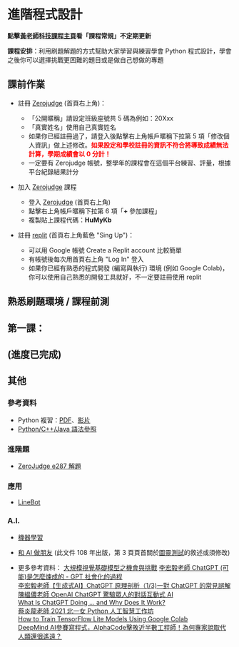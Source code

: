 # 進階程式設計

**點擊[黃老師科技課程主頁](https://nandemoi.github.io/zl111/index.html)看「課程常規」不定期更新**

**課程安排**：利用刷題解題的方式幫助大家學習與練習學會 Python 程式設計，學會之後你可以選擇挑戰更困難的題目或是做自己想做的專題

<!--規劃全學期 BYOD (自帶電腦)，每次上課前一天請確保電池蓄電充足。如有問題請第一週上課提出。-->

## 課前作業

* 註冊 [Zerojudge](https://zerojudge.tw/) (首頁右上角)：
  * 「公開暱稱」請設定班級座號共 5 碼為例如：20Xxx
  * 「真實姓名」使用自己真實姓名
  * 如果你已經註冊過了，請登入後點擊右上角帳戶暱稱下拉第 5 項「修改個人資訊」做上述修改。**<span style="color:red">如果設定和學校註冊的資訊不符合將導致成績無法計算，學期成績會以 0 分計！</span>**
  * 一定要有 Zerojudge 帳號，整學年的課程會在這個平台練習、評量，根據平台紀錄結果計分

* 加入 [Zerojudge](https://zerojudge.tw/) 課程
  * 登入 [Zerojudge](https://zerojudge.tw/) (首頁右上角)
  * 點擊右上角帳戶暱稱下拉第 6 項「**+** 參加課程」
  * 複製貼上課程代碼：**HuMyKb**

* 註冊 [replit](repl.it) (首頁右上角藍色 "Sing Up")：
  * 可以用 Google 帳號 Create a Replit account 比較簡單
  * 有帳號後每次用首頁右上角 "Log In" 登入
  * 如果你已經有熟悉的程式開發 (編寫與執行) 環境 (例如 Google Colab)，你可以使用自己熟悉的開發工具就好，不一定要註冊使用 replit

## 熟悉刷題環境 / 課程前測

## 第一課：

## (進度已完成)

## 其他

### 參考資料

* Python 複習：[PDF](https://nandemoi.github.io/zl111/Python.pdf)、[影片](https://nandemoi.github.io/zl111/Python.html)
* [Python/C++/Java 語法參照](https://nandemoi.github.io/zl111/apcs_resrcs.pdf)  

### 進階題

* [ZeroJudge e287 解題](https://nandemoi.github.io/zl111/ZJe287.html)  

### 應用

* [LineBot](https://nandemoi.github.io/zl111/LineBot.pdf)  

### A.I.

* [機器學習](https://nandemoi.github.io/zl111/AI.pdf)  
* [和 AI 做朋友](https://nandemoi.github.io/zl111/AI_friend.pdf) (此文件 108 年出版，第 3 頁頁首關於[圖靈測試](https://www.techradar.com/opinion/chatgpt-has-passed-the-turing-test-and-if-youre-freaked-out-youre-not-alone)的敘述或須修改)

* 更多參考資料：
[大規模視覺基礎模型之機會與挑戰](https://www.youtube.com/watch?v=sRyBsFjyNpE)
[李宏毅老師 ChatGPT (可能)是怎麼煉成的 - GPT 社會化的過程](https://youtu.be/e0aKI2GGZNg)  
[李宏毅老師【生成式AI】ChatGPT 原理剖析（1/3)一對 ChatGPT 的常見誤解](https://youtu.be/yiY4nPOzJEg)  
[陳縕儂老師 OpenAI ChatGPT 驚驗眾人的對話互動式 AI](https://youtu.be/TnGPmlONfI8)  
[What Is ChatGPT Doing … and Why Does It Work?](https://writings.stephenwolfram.com/2023/02/what-is-chatgpt-doing-and-why-does-it-work/?fbclid=IwAR0bHScxV7fTytaoUCM_c14ApnAsNG-pxv9YiAMJWfC8Ky3kO9wb-GNvSAI)  
[蔡炎龍老師 2021 北一女 Python 人工智慧工作坊](https://youtube.com/playlist?list=PLpltJwWB6egIKy68TSew5cbKamQdjccEE)  
[How to Train TensorFlow Lite Models Using Google Colab](https://www.youtube.com/watch?v=XZ7FYAMCc4M)  
[DeepMind AI參賽寫程式，AlphaCode擊敗近半數工程師！為何專家說取代人類還很遙遠？](https://www.bnext.com.tw/article/67613/deepmind-alphacode)

<!--
## 學期計分方式

* Python 複習刷題 + 上機測驗
    1. 分梯次：每梯次幾人看 Google Classroom 說明
    2. 帶學生證查核身份
    3. 解題全程螢幕錄影並登入 Google Meet 分享螢幕畫面
        * 可以使用 Google 和 ChatGPT 查詢語法使用與技巧和算法與資料結構的討論但不可預存或直接搜尋題解複製解題程式碼
    4. 解題若通過者繳交螢幕錄影和解題過程中的網頁與搜尋瀏覽紀錄
* 專題 (分數無上限)
    - 專題如果只有程式碼和執行影片視完整程度與功能最高 10
    - 評分參考：
        * 回音 LineBot：2
        * 計算機 LineBot：3
        * 串接 ChatGPT 的 LineBot：5
        * 點餐 LineBot：7
        * 串接 ChatGPT 的 LineBot 但提示經過客製讓 ChatGPT 回應能根據特定需求：6~12+ 視功能與完整度
* 學習態度 10

<--* RoboDK, Drag&bot, Webot, Coppelia>

## AI

-->
